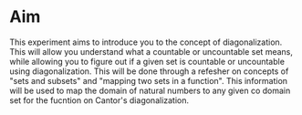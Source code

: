 # Aim

This experiment aims to introduce you to the concept of diagonalization. This will allow you understand what a countable or uncountable set means, while allowing you to figure out if a given set is countable or uncountable using diagonalization. This will be done through a refesher on concepts of "sets and subsets" and "mapping two sets in a function". This information will be used to map the domain of natural numbers to any given co domain set for the fucntion on Cantor's diagonalization.